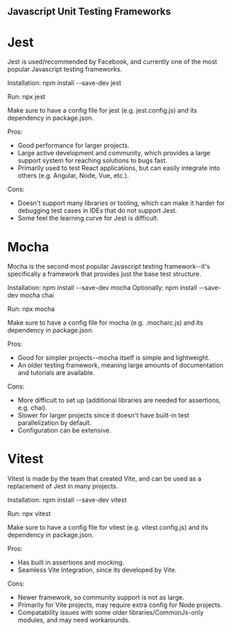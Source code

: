 ## Javascript Unit Testing Frameworks

# Jest
Jest is used/recommended by Facebook, and currently one of the most popular Javascript testing frameworks. 

Installation: npm install --save-dev jest

Run: npx jest

Make sure to have a config file for jest (e.g. jest.config.js) and its dependency in package.json.

Pros:
 - Good performance for larger projects. 
 - Large active development and community, which provides a large support system for reaching solutions to bugs fast. 
 - Primarily used to test React applications, but can easily integrate into others (e.g. Angular, Node, Vue, etc.).

Cons: 
 - Doesn't support many libraries or tooling, which can make it harder for debugging test cases in IDEs that do not support Jest.
 - Some feel the learning curve for Jest is difficult.

# Mocha  
Mocha is the second most popular Javascript testing framework--it's specifically a framework that provides just the base test structure.

Installation: npm install --save-dev mocha 
    Optionally: npm install --save-dev mocha chai

Run: npx mocha

Make sure to have a config file for mocha (e.g. .mocharc.js) and its dependency in package.json.

Pros:
 - Good for simpler projects--mocha itself is simple and lightweight. 
 - An older testing framework, meaning large amounts of documentation and tutorials are available.

 Cons: 
 - More difficult to set up (additional libraries are needed for assertions, e.g. chai).
 - Slower for larger projects since it doesn't have built-in test parallelization by default. 
 - Configuration can be extensive. 



# Vitest
Vitest is made by the team that created Vite, and can be used as a replacement of Jest in many projects. 

Installation: npm install --save-dev vitest

Run: npx vitest

Make sure to have a config file for vitest (e.g. vitest.config.js) and its dependency in package.json.

Pros: 
 - Has built in assertions and mocking. 
 - Seamless Vite Integration, since its developed by Vite. 

Cons: 
 - Newer framework, so community support is not as large. 
 - Primarily for Vite projects, may require extra config for Node projects. 
 - Compatability issues with some older libraries/CommonJs-only modules, and may need workarounds.


